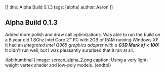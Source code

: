 [[
title: Alpha Build 0.1.3
tags: [alpha]
author: Aaron
]]

## Alpha Build 0.1.3

Added more polish and draw call optimizations. Was able to run the build on a 8 year old 1.8Ghz Intel Core 2&trade; PC with 2GB of RAM running Windows XP. It had an *integrated Intel Q965 graphics adapter with a **G3D Mark of < 100***! It didn't run well, but I was pleasantly surprised that it ran at all. 

{tpl:thumbnail}
image: screen_alpha_2.png
caption: Using a very light-weight vertex shader and low-poly models.
{endtpl}


